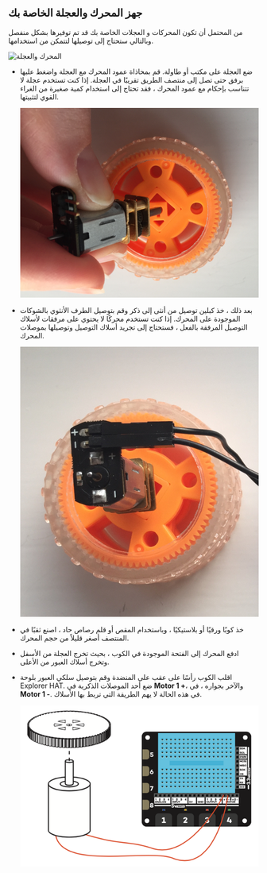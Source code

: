 ## جهز المحرك والعجلة الخاصة بك

من المحتمل أن تكون المحركات و العجلات الخاصة بك قد تم توفيرها بشكل منفصل وبالتالي ستحتاج إلى توصيلها لتتمكن من استخدامها.

![المحرك والعجلة](images/components.png)

- ضع العجلة على مكتب أو طاولة. قم بمحاذاة عمود المحرك مع العجلة واضغط عليها برفق حتى تصل إلى منتصف الطريق تقريبًا في العجلة. إذا كنت تستخدم عجلة لا تتناسب بإحكام مع عمود المحرك ، فقد تحتاج إلى استخدام كمية صغيرة من الغراء القوي لتثبيتها.
    
    ![اربط المحرك](images/attach-motor.png)

- بعد ذلك ، خذ كبلين توصيل من أنثى إلى ذكر وقم بتوصيل الطرف الأنثوي بالشوكات الموجودة على المحرك. إذا كنت تستخدم محركًا لا يحتوي على مرفقات لأسلاك التوصيل المرفقة بالفعل ، فستحتاج إلى تجريد أسلاك التوصيل وتوصيلها بموصلات المحرك.
    
    ![إرفاق وصلات العبور](images/female-jumper-motor.png)

- خذ كوبًا ورقيًا أو بلاستيكيًا ، وباستخدام المقص أو قلم رصاص حاد ، اصنع ثقبًا في المنتصف أصغر قليلاً من حجم المحرك.

- ادفع المحرك إلى الفتحة الموجودة في الكوب ، بحيث تخرج العجلة من الأسفل وتخرج أسلاك العبور من الأعلى.

- اقلب الكوب رأسًا على عقب على المنضدة وقم بتوصيل سلكي العبور بلوحة Explorer HAT. ضع أحد الموصلات الذكرية في **Motor 1 +**، والآخر بجواره ، في **Motor 1 -**. في هذه الحالة لا يهم الطريقة التي تربط بها الأسلاك.
    
    ![توصيل Explorer HAT](images/connect-hat.png)